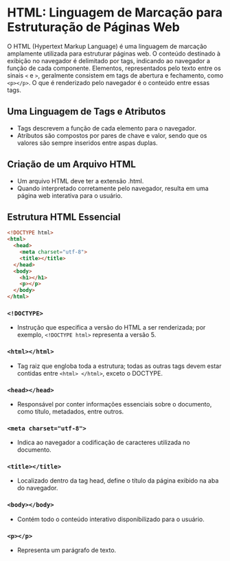 # HTML: Linguagem de Marcação para Estruturação de Páginas Web

O HTML (Hypertext Markup Language) é uma linguagem de marcação amplamente utilizada para estruturar páginas web. O conteúdo destinado à exibição no navegador é delimitado por tags, indicando ao navegador a função de cada componente. Elementos, representados pelo texto entre os sinais `<` e `>`, geralmente consistem em tags de abertura e fechamento, como `<p></p>`. O que é renderizado pelo navegador é o conteúdo entre essas tags.

## Uma Linguagem de Tags e Atributos
- Tags descrevem a função de cada elemento para o navegador.
- Atributos são compostos por pares de chave e valor, sendo que os valores são sempre inseridos entre aspas duplas.

## Criação de um Arquivo HTML
- Um arquivo HTML deve ter a extensão .html.
- Quando interpretado corretamente pelo navegador, resulta em uma página web interativa para o usuário.

## Estrutura HTML Essencial

```html
<!DOCTYPE html>
<html>
  <head>
    <meta charset="utf-8">
    <title></title>
  </head>
  <body>
    <h1></h1>
    <p></p>
  </body>
</html>
```

### `<!DOCTYPE>`
- Instrução que especifica a versão do HTML a ser renderizada; por exemplo, `<!DOCTYPE html>` representa a versão 5.

### `<html></html>`
- Tag raiz que engloba toda a estrutura; todas as outras tags devem estar contidas entre `<html> </html>`, exceto o DOCTYPE.

### `<head></head>`
- Responsável por conter informações essenciais sobre o documento, como título, metadados, entre outros.

### `<meta charset="utf-8">`
- Indica ao navegador a codificação de caracteres utilizada no documento.

### `<title></title>`
- Localizado dentro da tag head, define o título da página exibido na aba do navegador.

### `<body></body>`
- Contém todo o conteúdo interativo disponibilizado para o usuário.

### `<p></p>`
- Representa um parágrafo de texto.


